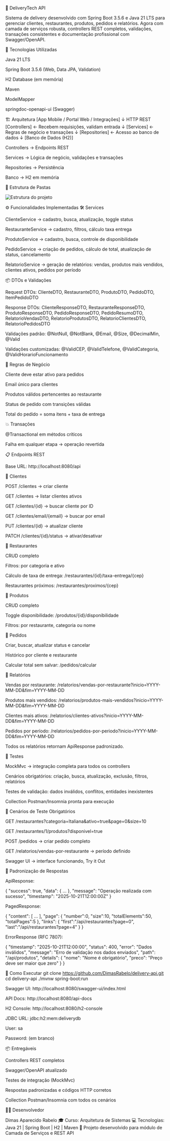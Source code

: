 🍔 DeliveryTech API

Sistema de delivery desenvolvido com Spring Boot 3.5.6 e Java 21 LTS para gerenciar clientes, restaurantes, produtos, pedidos e relatórios.
Agora com camada de serviços robusta, controllers REST completos, validações, transações consistentes e documentação profissional com Swagger/OpenAPI.

🚀 Tecnologias Utilizadas

Java 21 LTS

Spring Boot 3.5.6 (Web, Data JPA, Validation)

H2 Database (em memória)

Maven

ModelMapper

springdoc-openapi-ui (Swagger)

🏗️ Arquitetura
[App Mobile / Portal Web / Integrações]
        ↓ HTTP REST
[Controllers] ← Recebem requisições, validam entrada
        ↓
[Services] ← Regras de negócio e transações
        ↓
[Repositories] ← Acesso ao banco de dados
        ↓
[Banco de Dados (H2)]


Controllers → Endpoints REST

Services → Lógica de negócio, validações e transações

Repositories → Persistência

Banco → H2 em memória

🧩 Estrutura de Pastas

![Estrutura do projeto](https://raw.githubusercontent.com/DimasRabelo/delivery-api/main/src/main/estrutura%3Dprojeto.png)


⚙️ Funcionalidades Implementadas
🛠️ Services

ClienteService → cadastro, busca, atualização, toggle status

RestauranteService → cadastro, filtros, cálculo taxa entrega

ProdutoService → cadastro, busca, controle de disponibilidade

PedidoService → criação de pedidos, cálculo de total, atualização de status, cancelamento

RelatorioService → geração de relatórios: vendas, produtos mais vendidos, clientes ativos, pedidos por período

📦 DTOs e Validações

Request DTOs: ClienteDTO, RestauranteDTO, ProdutoDTO, PedidoDTO, ItemPedidoDTO

Response DTOs: ClienteResponseDTO, RestauranteResponseDTO, ProdutoResponseDTO, PedidoResponseDTO, PedidoResumoDTO, RelatorioVendasDTO, RelatorioProdutosDTO, RelatorioClientesDTO, RelatorioPedidosDTO

Validações padrão: @NotNull, @NotBlank, @Email, @Size, @DecimalMin, @Valid

Validações customizadas: @ValidCEP, @ValidTelefone, @ValidCategoria, @ValidHorarioFuncionamento

🔄 Regras de Negócio

Cliente deve estar ativo para pedidos

Email único para clientes

Produtos válidos pertencentes ao restaurante

Status de pedido com transições válidas

Total do pedido = soma itens + taxa de entrega

💥 Transações

@Transactional em métodos críticos

Falha em qualquer etapa → operação revertida

📋 Endpoints REST

Base URL: http://localhost:8080/api

🔹 Clientes

POST /clientes → criar cliente

GET /clientes → listar clientes ativos

GET /clientes/{id} → buscar cliente por ID

GET /clientes/email/{email} → buscar por email

PUT /clientes/{id} → atualizar cliente

PATCH /clientes/{id}/status → ativar/desativar

🔹 Restaurantes

CRUD completo

Filtros: por categoria e ativo

Cálculo de taxa de entrega: /restaurantes/{id}/taxa-entrega/{cep}

Restaurantes próximos: /restaurantes/proximos/{cep}

🔹 Produtos

CRUD completo

Toggle disponibilidade: /produtos/{id}/disponibilidade

Filtros: por restaurante, categoria ou nome

🔹 Pedidos

Criar, buscar, atualizar status e cancelar

Histórico por cliente e restaurante

Calcular total sem salvar: /pedidos/calcular

🔹 Relatórios

Vendas por restaurante: /relatorios/vendas-por-restaurante?inicio=YYYY-MM-DD&fim=YYYY-MM-DD

Produtos mais vendidos: /relatorios/produtos-mais-vendidos?inicio=YYYY-MM-DD&fim=YYYY-MM-DD

Clientes mais ativos: /relatorios/clientes-ativos?inicio=YYYY-MM-DD&fim=YYYY-MM-DD

Pedidos por período: /relatorios/pedidos-por-periodo?inicio=YYYY-MM-DD&fim=YYYY-MM-DD

Todos os relatórios retornam ApiResponse<T> padronizado.

🧪 Testes

MockMvc → integração completa para todos os controllers

Cenários obrigatórios: criação, busca, atualização, exclusão, filtros, relatórios

Testes de validação: dados inválidos, conflitos, entidades inexistentes

Collection Postman/Insomnia pronta para execução

🎯 Cenários de Teste Obrigatórios

GET /restaurantes?categoria=Italiana&ativo=true&page=0&size=10

GET /restaurantes/1/produtos?disponivel=true

POST /pedidos → criar pedido completo

GET /relatorios/vendas-por-restaurante → período definido

Swagger UI → interface funcionando, Try it Out

🌟 Padronização de Respostas

ApiResponse<T>:

{
  "success": true,
  "data": { ... },
  "message": "Operação realizada com sucesso",
  "timestamp": "2025-10-21T12:00:00Z"
}


PagedResponse<T>:

{
  "content": [ ... ],
  "page": { "number":0, "size":10, "totalElements":50, "totalPages":5 },
  "links": { "first":"/api/restaurantes?page=0", "last":"/api/restaurantes?page=4" }
}


ErrorResponse (RFC 7807):

{
  "timestamp": "2025-10-21T12:00:00",
  "status": 400,
  "error": "Dados inválidos",
  "message": "Erro de validação nos dados enviados",
  "path": "/api/produtos",
  "details": { "nome": "Nome é obrigatório", "preco": "Preço deve ser maior que zero" }
}

🔧 Como Executar
git clone https://github.com/DimasRabelo/delivery-api.git
cd delivery-api
./mvnw spring-boot:run


Swagger UI: http://localhost:8080/swagger-ui/index.html

API Docs: http://localhost:8080/api-docs

H2 Console: http://localhost:8080/h2-console

JDBC URL: jdbc:h2:mem:deliverydb

User: sa

Password: (em branco)

📦 Entregáveis

Controllers REST completos

Swagger/OpenAPI atualizado

Testes de integração (MockMvc)

Respostas padronizadas e códigos HTTP corretos

Collection Postman/Insomnia com todos os cenários

👨‍💻 Desenvolvedor

Dimas Aparecido Rabelo
🎓 Curso: Arquitetura de Sistemas
💻 Tecnologias: Java 21 | Spring Boot | H2 | Maven
📍 Projeto desenvolvido para módulo de Camada de Serviços e REST API
